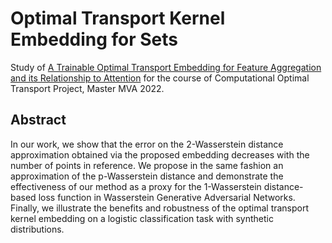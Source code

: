 # Optimal Transport Kernel Embedding for Sets
Study of [A Trainable Optimal Transport Embedding for Feature Aggregation and its Relationship to Attention](https://openreview.net/pdf?id=ZK6vTvb84s) for the course of Computational Optimal Transport Project, Master MVA 2022.

## Abstract
In our work, we show that the error on the 2-Wasserstein
distance approximation obtained via the proposed embedding decreases with the
number of points in reference. We propose in the same fashion an approximation
of the p-Wasserstein distance and demonstrate the effectiveness of our method as a
proxy for the 1-Wasserstein distance-based loss function in Wasserstein Generative
Adversarial Networks. Finally, we illustrate the benefits and robustness of the
optimal transport kernel embedding on a logistic classification task with synthetic
distributions.
